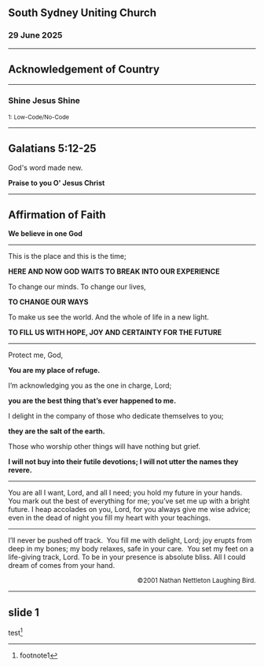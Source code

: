 ## South Sydney Uniting Church

### 29 June 2025

---

## Acknowledgement of Country


---

### Shine Jesus Shine


<div style="text-align: left; font-size: smaller">1: Low-Code/No-Code</div>

---

<section data-background-image="church/back.jpg">

## Galatians 5:12-25

God's word made new.

__Praise to you O' Jesus Christ__

</section>

---

## Affirmation of Faith

**We believe in one God**

---



This is the place and this is the time;​

**HERE AND NOW GOD WAITS​ TO BREAK INTO OUR EXPERIENCE​**

To change our minds. To change our lives,

**TO CHANGE OUR WAYS​**

To make us see the world​. And the whole of life in a new light.​

**TO FILL US WITH HOPE, JOY ​AND CERTAINTY FOR THE FUTURE​**




---

Protect me, God,​

**You are my place of refuge.​**

I’m acknowledging you ​as the one in charge, Lord;​

**you are the best thing that’s ever happened to me.**

I delight in the company of those​ who dedicate themselves to you;

**they are the salt of the earth.​**

Those who worship other things​ will have nothing but grief.​

**I will not buy into their futile devotions;​ I will not utter the names they revere.​**

---

You are all I want, Lord, and all I need;​
you hold my future in your hands. ​
You mark out the best of everything for me;​
you’ve set me up with a bright future.​
I heap accolades on you, Lord,​
for you always give me wise advice;​
even in the dead of night​
you fill my heart with your teachings. ​

---

I’ll never be pushed off track. ​
You fill me with delight, Lord;​
joy erupts from deep in my bones;​
my body relaxes, safe in your care. ​
You set my feet on a life-giving track, Lord.​
To be in your presence is absolute bliss.​
All I could dream of comes from your hand. ​

<div style="text-align: right; font-size: small; vertical-align: bottom;">©2001 Nathan Nettleton Laughing Bird.​</div>


---

## slide 1

test[^1]

[^1]: footnote1

